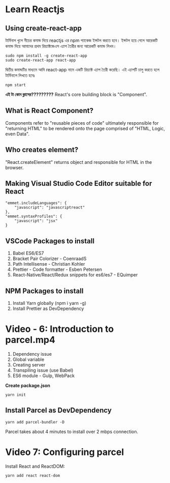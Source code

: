 # Learn Reactjs

## Using create-react-app

টার্মিনাল খুলে নীচের কমান্ড দিয়ে reactjs এর npm প্যাকেজ ইন্সটল করতে হবে। ইন্সটল হয়ে গেলে আরেকটি কমান্ড দিয়ে আমাদের প্রথম রিয়্যাক্টজেএস এ্যাপ তৈরীর জন্য আরেকটি কমান্ড লিখব।

```
sudo npm install -g create-react-app
sudo create-react-app react-app
```

দ্বিতীয় কমান্ডটির মাধ্যমে আমি react-app নামে একটি রিয়্যাক্ট এ্যাপ তৈরী করেছি। এই এ্যাপটি চালু করতে হলে টার্মিনালে লিখতে হবেঃ
```
npm start
```

**এই টা কোন ক্লাসের?????????**
React's core building block is "Component".

## What is React Component?

Components refer to "reusable pieces of code" ultimately responsible for "returning HTML" to be rendered onto the page comprised of "HTML, Logic, even Data".

## Who creates element?

"React.createElement" returns object and responsible for HTML in the browser.

## Making Visual Studio Code Editor suitable for React

```
"emmet.includeLanguages": {
	"javascript": "javascriptreact"
},
"emmet.syntaxProfiles": {
	"javascript": "jsx"
}
```

## VSCode Packages to install

1. Babel ES6/ES7
2. Bracket Pair Colorizer - CoenraadS
3. Path Intellisense - Christian Kohler
4. Prettier - Code formatter - Esben Petersen
5. React-Native/React/Redux snippets for es6/es7 - EQuimper

## NPM Packages to install
1. Install Yarn globally (npm i yarn -g)
2. Install Prettier as DevDependency

# Video - 6: Introduction to parcel.mp4

1. Dependency issue
2. Global variable
3. Creating server
4. Transpiling issue (use Babel)
5. ES6 module - Gulp, WebPack

**Create package.json**
```
yarn init
```

## Install Parcel as DevDependency
```
yarn add parcel-bundler -D
```
Parcel takes about 4 minutes to install over 2 mbps connection.

# Video 7: Configuring parcel

Install React and ReactDOM:
```
yarn add react react-dom

```
